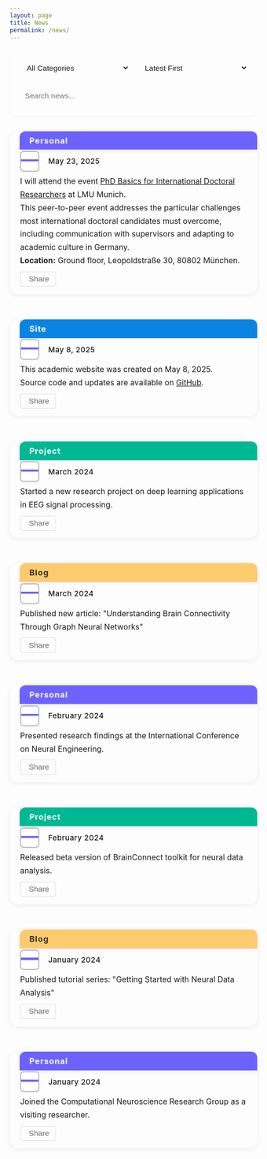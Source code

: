 ```yaml
---
layout: page
title: News
permalink: /news/
---
```


<style>
body .page-content {
    max-width: 900px !important;
    margin: 0 auto !important;
    padding: 2rem 1rem !important;
}
.news-controls {
    display: flex;
    gap: 1rem;
    margin-bottom: 2rem;
    flex-wrap: wrap;
    background: var(--bg-color-secondary);
    padding: 1.2rem;
    border-radius: 10px;
    box-shadow: 0 2px 4px rgba(0,0,0,0.04);
}
.control-item {
    flex: 1;
    min-width: 180px;
}
.control-item select, .control-item input {
    width: 100%;
    padding: 0.7rem;
    border: 1px solid var(--border-color);
    border-radius: 7px;
    background: var(--bg-color);
    color: var(--text-color);
    font-size: 0.97rem;
    transition: all 0.3s;
}
.control-item select:hover, .control-item input:hover {
    border-color: #999;
}
.control-item select:focus, .control-item input:focus {
    outline: none;
    border-color: var(--accent-color);
    box-shadow: 0 0 0 2px rgba(var(--accent-color-rgb), 0.1);
}
.news-list {
    display: flex;
    flex-direction: column;
    gap: 1.5rem;
    margin: 2rem 0;
}
.news-card {
    background: var(--bg-color-secondary);
    border-radius: 16px;
    box-shadow: 0 2px 10px rgba(0,0,0,0.07);
    margin-bottom: 1.7rem;
    padding: 2.7em 1.5em 1.1em 1.5em;
    min-width: 0;
    position: relative;
    transition: box-shadow 0.2s;
}
.news-card:hover {
    box-shadow: 0 6px 20px rgba(0,0,0,0.13);
}
.news-tag {
    position: absolute;
    top: 0;
    left: 1.2em;
    width: calc(100% - 2.4em);
    height: 2.3em;
    border-radius: 12px 12px 0 0;
    font-size: 1.18em;
    font-weight: bold;
    text-align: left;
    line-height: 2.3em;
    letter-spacing: 1px;
    color: #fff;
    z-index: 2;
    padding-left: 1.2em;
    box-shadow: 0 2px 8px rgba(0,0,0,0.07);
    background: #6c63ff;
    border-bottom: 1.5px solid #e0e0e0;
}
.news-tag.personal { background: #6c63ff; }
.news-tag.project { background: #00b894; }
.news-tag.site { background: #0984e3; }
.news-tag.blog { background: #fdcb6e; color: #333; }
.news-meta {
    display: flex;
    align-items: center;
    gap: 1.1em;
    margin-bottom: 0.5em;
    margin-top: 0.2em;
}
.calendar-icon.enhanced {
    display: flex;
    flex-direction: column;
    align-items: center;
    justify-content: center;
    width: 2.5em;
    height: 2.7em;
    background: #fff;
    border-radius: 0.5em;
    border: 2px solid #bbb;
    box-shadow: 0 1px 4px rgba(0,0,0,0.07);
    font-family: system-ui, sans-serif;
    overflow: hidden;
    margin-right: 0.2em;
}
.calendar-icon.enhanced .calendar-month {
    width: 100%;
    background: #6c63ff;
    color: #fff;
    font-size: 0.85em;
    font-weight: bold;
    text-align: center;
    padding: 0.25em 0 0.1em 0;
    letter-spacing: 1px;
    text-transform: uppercase;
}
.calendar-icon.enhanced .calendar-day {
    color: #222;
    font-size: 1.35em;
    font-weight: bold;
    margin: 0.1em 0 0.1em 0;
    text-align: center;
}
.news-date {
    font-size: 1.08em;
    color: var(--meta-color);
    font-weight: 500;
    letter-spacing: 0.5px;
}
.news-content {
    font-size: 1.13em;
    line-height: 1.7;
    color: var(--text-color);
    margin-top: 0.2em;
    margin-bottom: 0.5em;
}
.news-content b, .news-content strong {
    font-weight: bold;
    color: #222;
}
.news-tools {
    display: flex;
    gap: 0.5rem;
    margin-top: 0.1em;
}
.tool-button {
    padding: 0.32rem 0.8rem;
    border: 1px solid #ddd;
    border-radius: 4px;
    background: transparent;
    color: #666;
    cursor: pointer;
    transition: all 0.2s;
    display: flex;
    align-items: center;
    gap: 0.25rem;
    font-size: 0.97rem;
}
.tool-button:hover {
    background: var(--accent-color);
    color: #fff;
    border-color: var(--accent-color);
}
.pagination {
    display: flex;
    justify-content: center;
    align-items: center;
    gap: 0.5rem;
    margin: 2rem 0;
    padding: 1rem;
}
.pagination-button {
    padding: 0.5rem 1rem;
    border: 1px solid var(--border-color);
    border-radius: 4px;
    background: var(--bg-color);
    color: var(--text-color);
    cursor: pointer;
    transition: all 0.3s;
    font-size: 0.9rem;
    min-width: 40px;
    display: flex;
    align-items: center;
    justify-content: center;
}
.pagination-button:hover:not(:disabled) {
    background: var(--accent-color);
    color: white;
    border-color: var(--accent-color);
    transform: translateY(-1px);
}
.pagination-button.active {
    background: var(--accent-color);
    color: white;
    border-color: var(--accent-color);
    font-weight: bold;
}
.pagination-button:disabled {
    opacity: 0.5;
    cursor: not-allowed;
    background: var(--bg-color-secondary);
}
@media (max-width: 768px) {
    .news-controls { flex-direction: column; }
    .news-list { gap: 1rem; }
    .news-card { padding: 2.7em 0.7em 1em 0.7em; }
    .news-meta { gap: 0.6em; }
    .calendar-icon.enhanced { width: 1.7em; height: 1.8em; font-size: 0.95em; }
    .news-tag { font-size: 1em; padding-left: 1em; }
    .news-content { font-size: 1em; }
}
</style>

<div class="news-controls">
    <div class="control-item">
        <select id="newsFilter" onchange="filterNews()">
            <option value="all">All Categories</option>
            <option value="personal">Personal</option>
            <option value="project">Project</option>
            <option value="site">Site</option>
            <option value="blog">Blog</option>
        </select>
    </div>
    <div class="control-item">
        <select id="newsSort" onchange="sortNews()">
            <option value="date-desc" selected>Latest First</option>
            <option value="date-asc">Oldest First</option>
        </select>
    </div>
    <div class="control-item">
        <input type="text" id="newsSearch" placeholder="Search news..." onkeyup="searchNews()">
    </div>
</div>

<div class="news-list" id="newsList">
    <div class="news-card" data-category="personal">
        <span class="news-tag personal">Personal</span>
        <div class="news-meta">
            <span class="calendar-icon enhanced" data-category="personal">
                <span class="calendar-month"></span>
                <span class="calendar-day"></span>
            </span>
            <span class="news-date">May 23, 2025</span>
        </div>
        <div class="news-content">
            I will attend the event <a href="https://www.portal.graduatecenter.lmu.de/gc/de/phd_basics_internationals_2025" target="_blank">PhD Basics for International Doctoral Researchers</a> at LMU Munich.<br>
            This peer-to-peer event addresses the particular challenges most international doctoral candidates must overcome, including communication with supervisors and adapting to academic culture in Germany.<br>
            <b>Location:</b> Ground floor, Leopoldstraße 30, 80802 München.
        </div>
        <div class="news-tools">
            <button class="tool-button" onclick="shareNews(this)" title="Share"><i class="fas fa-share-alt"></i>Share</button>
        </div>
    </div>
    <div class="news-card" data-category="site">
        <span class="news-tag site">Site</span>
        <div class="news-meta">
            <span class="calendar-icon enhanced" data-category="site">
                <span class="calendar-month"></span>
                <span class="calendar-day"></span>
            </span>
            <span class="news-date">May 8, 2025</span>
        </div>
        <div class="news-content">
            This academic website was created on May 8, 2025.<br>
            Source code and updates are available on <a href="https://github.com/JunlinJing/jjing-neuro" target="_blank">GitHub</a>.
        </div>
        <div class="news-tools">
            <button class="tool-button" onclick="shareNews(this)" title="Share"><i class="fas fa-share-alt"></i>Share</button>
        </div>
    </div>
    <div class="news-card" data-category="project">
        <span class="news-tag project">Project</span>
        <div class="news-meta">
            <span class="calendar-icon enhanced" data-category="project">
                <span class="calendar-month"></span>
                <span class="calendar-day"></span>
            </span>
            <span class="news-date">March 2024</span>
        </div>
        <div class="news-content">Started a new research project on deep learning applications in EEG signal processing.</div>
        <div class="news-tools">
            <button class="tool-button" onclick="shareNews(this)" title="Share"><i class="fas fa-share-alt"></i>Share</button>
        </div>
    </div>
    <div class="news-card" data-category="blog">
        <span class="news-tag blog">Blog</span>
        <div class="news-meta">
            <span class="calendar-icon enhanced" data-category="blog">
                <span class="calendar-month"></span>
                <span class="calendar-day"></span>
            </span>
            <span class="news-date">March 2024</span>
        </div>
        <div class="news-content">Published new article: "Understanding Brain Connectivity Through Graph Neural Networks"</div>
        <div class="news-tools">
            <button class="tool-button" onclick="shareNews(this)" title="Share"><i class="fas fa-share-alt"></i>Share</button>
        </div>
    </div>
    <div class="news-card" data-category="personal">
        <span class="news-tag personal">Personal</span>
        <div class="news-meta">
            <span class="calendar-icon enhanced" data-category="personal">
                <span class="calendar-month"></span>
                <span class="calendar-day"></span>
            </span>
            <span class="news-date">February 2024</span>
        </div>
        <div class="news-content">Presented research findings at the International Conference on Neural Engineering.</div>
        <div class="news-tools">
            <button class="tool-button" onclick="shareNews(this)" title="Share"><i class="fas fa-share-alt"></i>Share</button>
        </div>
    </div>
    <div class="news-card" data-category="project">
        <span class="news-tag project">Project</span>
        <div class="news-meta">
            <span class="calendar-icon enhanced" data-category="project">
                <span class="calendar-month"></span>
                <span class="calendar-day"></span>
            </span>
            <span class="news-date">February 2024</span>
        </div>
        <div class="news-content">Released beta version of BrainConnect toolkit for neural data analysis.</div>
        <div class="news-tools">
            <button class="tool-button" onclick="shareNews(this)" title="Share"><i class="fas fa-share-alt"></i>Share</button>
        </div>
    </div>
    <div class="news-card" data-category="blog">
        <span class="news-tag blog">Blog</span>
        <div class="news-meta">
            <span class="calendar-icon enhanced" data-category="blog">
                <span class="calendar-month"></span>
                <span class="calendar-day"></span>
            </span>
            <span class="news-date">January 2024</span>
        </div>
        <div class="news-content">Published tutorial series: "Getting Started with Neural Data Analysis"</div>
        <div class="news-tools">
            <button class="tool-button" onclick="shareNews(this)" title="Share"><i class="fas fa-share-alt"></i>Share</button>
        </div>
    </div>
    <div class="news-card" data-category="personal">
        <span class="news-tag personal">Personal</span>
        <div class="news-meta">
            <span class="calendar-icon enhanced" data-category="personal">
                <span class="calendar-month"></span>
                <span class="calendar-day"></span>
            </span>
            <span class="news-date">January 2024</span>
        </div>
        <div class="news-content">Joined the Computational Neuroscience Research Group as a visiting researcher.</div>
        <div class="news-tools">
            <button class="tool-button" onclick="shareNews(this)" title="Share"><i class="fas fa-share-alt"></i>Share</button>
        </div>
    </div>
</div>

<div class="pagination"></div>

<script>
const ITEMS_PER_PAGE = 5;
let currentPage = 1;
let allNews = Array.from(document.querySelectorAll('.news-card'));

function renderNews() {
    const list = document.getElementById('newsList');
    list.innerHTML = '';
    let filtered = allNews.filter(item => item.style.display !== 'none');
    const start = (currentPage - 1) * ITEMS_PER_PAGE;
    const end = start + ITEMS_PER_PAGE;
    filtered.slice(start, end).forEach(item => list.appendChild(item));
}

function filterNews() {
    const filter = document.getElementById('newsFilter').value;
    const search = document.getElementById('newsSearch').value.toLowerCase();
    allNews.forEach(item => {
        const category = item.getAttribute('data-category');
        const content = item.querySelector('.news-content').textContent.toLowerCase();
        if ((filter === 'all' || category === filter) && content.includes(search)) {
            item.style.display = '';
        } else {
            item.style.display = 'none';
        }
    });
    currentPage = 1;
    updatePagination();
    renderNews();
}

function sortNews() {
    const sort = document.getElementById('newsSort').value;
    allNews.sort((a, b) => {
        const dateA = new Date(a.querySelector('.news-date').textContent);
        const dateB = new Date(b.querySelector('.news-date').textContent);
        return sort === 'date-desc' ? dateB - dateA : dateA - dateB;
    });
    currentPage = 1;
    renderNews();
}

function searchNews() {
    filterNews();
}

function updatePagination() {
    const visible = allNews.filter(item => item.style.display !== 'none');
    const totalPages = Math.ceil(visible.length / ITEMS_PER_PAGE);
    const pagination = document.querySelector('.pagination');
    pagination.innerHTML = '';
    if (totalPages > 1) {
        const prev = document.createElement('button');
        prev.className = 'pagination-button';
        prev.innerHTML = '<i class="fas fa-chevron-left"></i> Previous';
        prev.disabled = currentPage === 1;
        prev.onclick = () => { if(currentPage>1){currentPage--; renderNews(); updatePagination();} };
        pagination.appendChild(prev);
        for (let i = 1; i <= totalPages; i++) {
            const btn = document.createElement('button');
            btn.className = 'pagination-button' + (i === currentPage ? ' active' : '');
            btn.textContent = i;
            btn.onclick = () => { currentPage = i; renderNews(); updatePagination(); };
            pagination.appendChild(btn);
        }
        const next = document.createElement('button');
        next.className = 'pagination-button';
        next.innerHTML = 'Next <i class="fas fa-chevron-right"></i>';
        next.disabled = currentPage === totalPages;
        next.onclick = () => { if(currentPage<totalPages){currentPage++; renderNews(); updatePagination();} };
        pagination.appendChild(next);
    }
}

function updateEnhancedCalendarIcons() {
    document.querySelectorAll('.news-card').forEach(card => {
        const dateText = card.querySelector('.news-date').textContent.trim();
        const cal = card.querySelector('.calendar-icon.enhanced');
        if (!cal) return;
        // 提取月份和日数字
        const match = dateText.match(/([A-Za-z]+)\s(\d{1,2}),\s(\d{4})/);
        let month = '', day = '';
        if (match) {
            month = match[1].toUpperCase();
            day = match[2];
        }
        cal.querySelector('.calendar-month').textContent = month;
        cal.querySelector('.calendar-day').textContent = day;
        // 彩条颜色与类别呼应
        const cat = card.getAttribute('data-category');
        let color = '#6c63ff';
        if (cat === 'site') color = '#0984e3';
        if (cat === 'project') color = '#00b894';
        if (cat === 'blog') color = '#fdcb6e';
        cal.querySelector('.calendar-month').style.background = color;
        // 标签条颜色
        const tag = card.querySelector('.news-tag');
        if (tag) tag.style.background = color;
        if (tag && cat === 'blog') tag.style.color = '#333';
    });
}

document.addEventListener('DOMContentLoaded', function() {
    allNews = Array.from(document.querySelectorAll('.news-card'));
    filterNews();
    sortNews();
    updateEnhancedCalendarIcons();
});
</script>

<link rel="stylesheet" href="https://cdnjs.cloudflare.com/ajax/libs/font-awesome/5.15.4/css/all.min.css"> 
